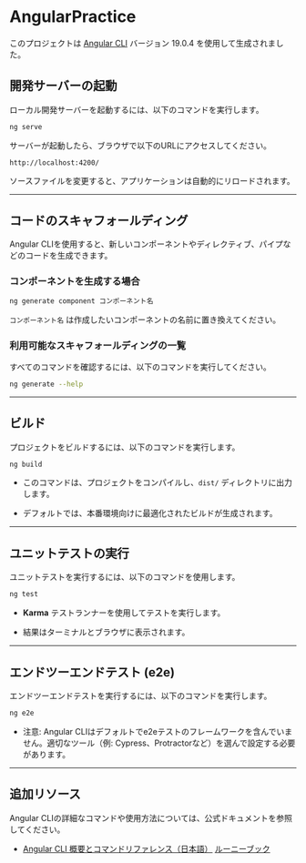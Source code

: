 # AngularPractice 
このプロジェクトは [Angular CLI](https://github.com/angular/angular-cli)  バージョン 19.0.4 を使用して生成されました。
## 開発サーバーの起動 

ローカル開発サーバーを起動するには、以下のコマンドを実行します。


```bash
ng serve
```

サーバーが起動したら、ブラウザで以下のURLにアクセスしてください。


```arduino
http://localhost:4200/
```

ソースファイルを変更すると、アプリケーションは自動的にリロードされます。


---


## コードのスキャフォールディング 

Angular CLIを使用すると、新しいコンポーネントやディレクティブ、パイプなどのコードを生成できます。

### コンポーネントを生成する場合 


```bash
ng generate component コンポーネント名
```
`コンポーネント名` は作成したいコンポーネントの名前に置き換えてください。
### 利用可能なスキャフォールディングの一覧 

すべてのコマンドを確認するには、以下のコマンドを実行してください。


```bash
ng generate --help
```


---


## ビルド 

プロジェクトをビルドするには、以下のコマンドを実行します。


```bash
ng build
```
 
- このコマンドは、プロジェクトをコンパイルし、`dist/` ディレクトリに出力します。

- デフォルトでは、本番環境向けに最適化されたビルドが生成されます。


---


## ユニットテストの実行 

ユニットテストを実行するには、以下のコマンドを使用します。


```bash
ng test
```
 
- **Karma**  テストランナーを使用してテストを実行します。

- 結果はターミナルとブラウザに表示されます。


---


## エンドツーエンドテスト (e2e) 

エンドツーエンドテストを実行するには、以下のコマンドを実行します。


```bash
ng e2e
```

- 注意: Angular CLIはデフォルトでe2eテストのフレームワークを含んでいません。適切なツール（例: Cypress、Protractorなど）を選んで設定する必要があります。


---


## 追加リソース 

Angular CLIの詳細なコマンドや使用方法については、公式ドキュメントを参照してください。
 
- [Angular CLI 概要とコマンドリファレンス（日本語）]()  [ルーニーブック](https://runebook.dev/ja/docs/angular/cli?utm_source=chatgpt.com)
